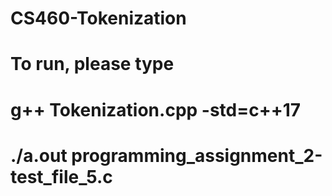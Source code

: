 # CS460-Tokenization
# To run, please type
# g++ Tokenization.cpp -std=c++17
# ./a.out programming_assignment_2-test_file_5.c
